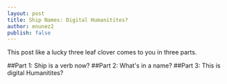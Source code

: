 ```yaml
---
layout: post
title: Ship Names: Digital Humanitites?
author: enunez2
publish: false
---
```


This post like a lucky three leaf clover comes to you in three parts.

##Part 1: Ship is a verb now?
##Part 2: What's in a name?
##Part 3: This is digital Humanitites?
